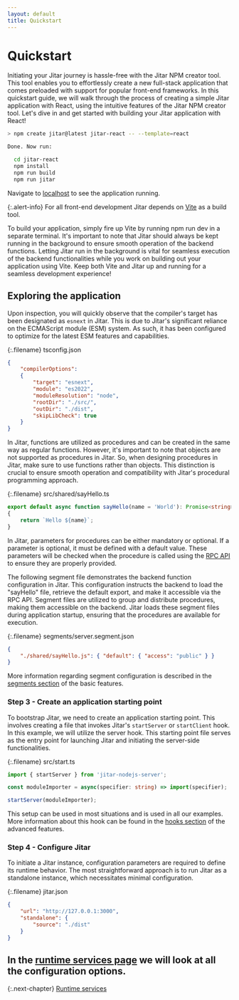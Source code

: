 ```yaml
---
layout: default
title: Quickstart
---
```


# Quickstart

Initiating your Jitar journey is hassle-free with the Jitar NPM creator tool. This tool enables you to effortlessly create a new full-stack application that comes preloaded with support for popular front-end frameworks. In this quickstart guide, we will walk through the process of creating a simple Jitar application with React, using the intuitive features of the Jitar NPM creator tool. Let's dive in and get started with building your Jitar application with React!

```bash
> npm create jitar@latest jitar-react -- --template=react

Done. Now run:

  cd jitar-react
  npm install
  npm run build
  npm run jitar
```

Navigate to [localhost](http://localhost:3000) to see the application running.

{:.alert-info}
For all front-end development Jitar depends on [Vite](https://vitejs.dev) as a build tool.

To build your application, simply fire up Vite by running npm run dev in a separate terminal. It's important to note that Jitar should always be kept running in the background to ensure smooth operation of the backend functions. Letting Jitar run in the background is vital for seamless execution of the backend functionalities while you work on building out your application using Vite. Keep both Vite and Jitar up and running for a seamless development experience!

## Exploring the application

Upon inspection, you will quickly observe that the compiler's target has been designated as `esnext` in Jitar. This is due to Jitar's significant reliance on the ECMAScript module (ESM) system. As such, it has been configured to optimize for the latest ESM features and capabilities.

{:.filename}
tsconfig.json

```json
{
    "compilerOptions":
    {
        "target": "esnext",
        "module": "es2022",
        "moduleResolution": "node",
        "rootDir": "./src/",
        "outDir": "./dist",
        "skipLibCheck": true
    }
}
```

In Jitar, functions are utilized as procedures and can be created in the same way as regular functions. However, it's important to note that objects are not supported as procedures in Jitar. So, when designing procedures in Jitar, make sure to use functions rather than objects. This distinction is crucial to ensure smooth operation and compatibility with Jitar's procedural programming approach.

{:.filename}
src/shared/sayHello.ts

```ts
export default async function sayHello(name = 'World'): Promise<string>
{
    return `Hello ${name}`;
}
```

In Jitar, parameters for procedures can be either mandatory or optional. If a parameter is optional, it must be defined with a default value. These parameters will be checked when the procedure is called using the [RPC API](advanced-features.html#apis) to ensure they are properly provided.

The following segment file demonstrates the backend function configuration in Jitar. This configuration instructs the backend to load the "sayHello" file, retrieve the default export, and make it accessible via the RPC API. Segment files are utilized to group and distribute procedures, making them accessible on the backend. Jitar loads these segment files during application startup, ensuring that the procedures are available for execution.

{:.filename}
segments/server.segment.json

```json
{
    "./shared/sayHello.js": { "default": { "access": "public" } }
}
```

More information regarding segment configuration is described in the [segments section](basic-features.html#segments) of the basic features.

### Step 3 - Create an application starting point

To bootstrap Jitar, we need to create an application starting point. This involves creating a file that invokes Jitar's ``startServer`` or ``startClient`` hook. In this example, we will utilize the server hook. This starting point file serves as the entry point for launching Jitar and initiating the server-side functionalities.

{:.filename}
src/start.ts

```ts
import { startServer } from 'jitar-nodejs-server';

const moduleImporter = async(specifier: string) => import(specifier);

startServer(moduleImporter);
```

This setup can be used in most situations and is used in all our examples. More information about this hook can be found in the [hooks section](advanced-features.html#hooks) of the advanced features.

### Step 4 - Configure Jitar

To initiate a Jitar instance, configuration parameters are required to define its runtime behavior. The most straightforward approach is to run Jitar as a standalone instance, which necessitates minimal configuration.

{:.filename}
jitar.json

```json
{
    "url": "http://127.0.0.1:3000",
    "standalone": {
        "source": "./dist"
    }
}
```

In the [runtime services page](runtime-services.html) we will look at all the configuration options.
---

{:.next-chapter}
[Runtime services](runtime-services.html)
